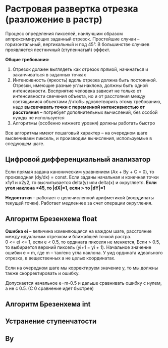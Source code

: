 # Растровая развертка отрезка (разложение в растр)
Процесс определения пикселей, наилучшим образом аппроксимирующих заданный отрезок. 
Простейшие  случаи – горизонтальный, вертикальный и под 45°. В большинстве случаев проявляется лестничный (ступенчатый) эффект.  

**Общие требования:**
1.	Отрезок должен выглядеть как отрезок прямой, начинаться и заканчиваться в заданных точках
2.	Интенсивность (яркость) вдоль отрезка должна быть постоянной. Отрезки, имеющие разные углы наклона, 
    должны быть одной интенсивности. Восприятие человека зависит не только от интенсивности свечения объекта, 
    но и от расстояния между светящимися объектами //чтобы удовлетворить этому требованию, 
    надо **высвечивать точки с переменной интенсивностью от расстояния** – потребует дополнительных вычислений,
без особой нужды не используется
3.	Алгоритмы (особенно нижнего уровня) должны работать быстро

Все алгоритмы имеют пошаговый характер – на очередном шаге высвечиваем пиксель, и производим вычисления, используемые в следующем шаге.

## Цифровой дифференциальный анализатор
Если прямая задана каноническим уравнением (Ax + By + C = 0), то производная (dy/dx) = const. 
Если заданы начальная и конечная точки х1у1 и х2у2, то высчитывается delta(y) или delta(x) и округляетя.
**Если угол наклона <45, то |dX|=1, если > то |dY|=1**

**Недостатки** – работает с целочисленной арифметикой (координаты текущей точки). Работает медленнее за счет операции округления.

## Алгоритм Брезенхема float
**Ошибка еi** – величина изменяющаяся на каждом шаге, расстояние между идуальным отрезком и ближайшей точкой растра.  
0 <= ei <= 1, если е < 0.5, то ордината пикселя не меняется,  Если > 0.5, то выбирается верхний пиксель (yi+1 = yi + 1). 
Начальное значение ошибки e = m, где m – тангенс угла наклона. У yид ордината идеального отрезка, в
вещественных а не целых координатах.

Если на очередном шаге мы корректируем значение у, то мы должны также скорректировать и ошибку.

Допускается начальное e=m-0.5 и дальше сравнивать ошибку с нулем, а не с 0.5. (С 0 сравнение идет быстрее)

## Алгоритм Брезенхема int
## Устранение ступенчатости
## Ву
